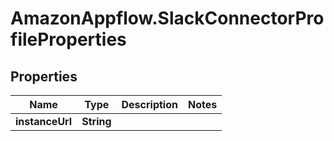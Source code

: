 # AmazonAppflow.SlackConnectorProfileProperties

## Properties

Name | Type | Description | Notes
------------ | ------------- | ------------- | -------------
**instanceUrl** | **String** |  | 


